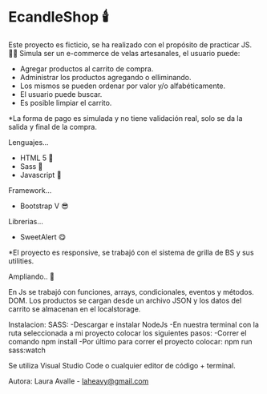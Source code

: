 # EcandleShop :candle:
Este proyecto es ficticio, se ha realizado con el propósito de practicar JS. :technologist: Simula ser un e-commerce de velas artesanales, el usuario puede:
- Agregar productos al carrito de compra. 
- Administrar los productos agregando o elliminando. 
- Los mismos se pueden ordenar por valor y/o alfabéticamente. 
- El usuario puede buscar.
- Es posible limpiar el carrito. 


*La forma de pago es simulada y no tiene validación real, solo se da la salida y final de la compra. 

Lenguajes...
- HTML 5 :rocket:
- Sass :rocket:
- Javascript :rocket:

Framework...
- Bootstrap V :sunglasses:

Librerias...
- SweetAlert :yum:

*El proyecto es responsive, se trabajó con el sistema de grilla de BS y sus utilities. 

Ampliando.. :loudspeaker:


En Js se trabajó con funciones, arrays, condicionales, eventos y métodos. DOM. Los productos se cargan desde un archivo JSON y los datos del carrito se almacenan en el localstorage.

Instalacion:
SASS:
   -Descargar e instalar NodeJs
   -En nuestra terminal con la ruta seleccionada a mi proyecto colocar los siguientes pasos:
   -Correr el comando npm install
   -Por último para correr el proyecto colocar: npm run sass:watch
   
Se utiliza Visual Studio Code o cualquier editor de código + terminal. 

Autora: Laura Avalle - laheavy@gmail.com

